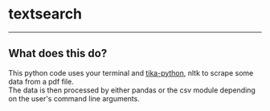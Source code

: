 # textsearch
---

## What does this do?  
This python code uses your terminal and
[tika-python](https://github.com/chrismattmann/tika-python), nltk to scrape some data from a pdf file.  
The data is then processed by either pandas or the csv module depending on the user's command line
arguments.
